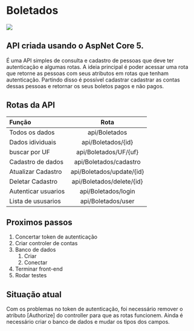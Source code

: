 # Boletados
![](https://img.shields.io/badge/Boletados-60%25-yellowgreen)
## API criada usando o AspNet Core 5.
É uma API simples de consulta e cadastro de pessoas que deve ter autenticação e algumas rotas.
A ideia principal é poder acessar uma rota que retorne as pessoas com seus atributos em rotas que tenham autenticação.
Partindo disso é possível cadastrar cadastrar as contas dessas pessoas e retornar os seus boletos pagos e não pagos.

## Rotas da API
| Função                | Rota                          |
|:----------------------|:-----------------------------:|
| Todos os dados        | api/Boletados                 |
| Dados idividuais      | api/Boletados/{id}            |
| buscar por UF         | api/Boletados/UF/{uf}         |
| Cadastro de dados     | api/Boletados/cadastro        |
| Atualizar Cadastro    | api/Boletados/update/{id}     |
| Deletar Cadastro      | api/Boletados/delete/{id}     |
| Autenticar usuarios   | api/Boletados/login           |
| Lista de ususarios    | api/Boletados/user            |


## Proximos passos
1. Concertar token de autenticação
2. Criar controler de contas
2. Banco de dados
    1. Criar
    2. Conectar
3. Terminar front-end
4. Rodar testes

## Situação atual
Com os problemas no token de autenticação, foi necessário remover o atributo [Authorize] do controller para que as rotas funcionem.
Ainda é necessário criar o banco de dados e mudar os tipos dos campos.
